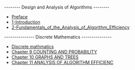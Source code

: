 -------- Design and Analysis of Algorithms --------

* [Preface](./docs/design_and_analysis_of_lgorithms/Preface.md)
* [1-Introduction](./docs/design_and_analysis_of_lgorithms/1_Introduction.md)
* [2-Fundamentals_of_the_Analysis_of_Algorithm_Efficiency](./docs/design_and_analysis_of_lgorithms/2_Fundamentals_of_the_Analysis_of_Algorithm_Efficiency.md)

--------------- Discrete Mathematics ---------------

* [Discrete mathmatics](./docs/discrete_mathmatics/discrete_mathmatics.md)
* [Chapter 9 COUNTING AND PROBABILITY](./docs/discrete_mathmatics/Chaper_9_COUNTING_AND_PROBABILITY.md)
* [Chapter 10 GRAPHS AND TREES](./docs/discrete_mathmatics/Chapter_10_GRAPHS_AND_TREES.md)
* [Chapter 11 ANALYSIS OF ALGORITHM EFFICIENC](./docs/discrete_mathmatics/Chapter_11_ANALYSIS_OF_ALGORITHM_EFFICIENCY.md)